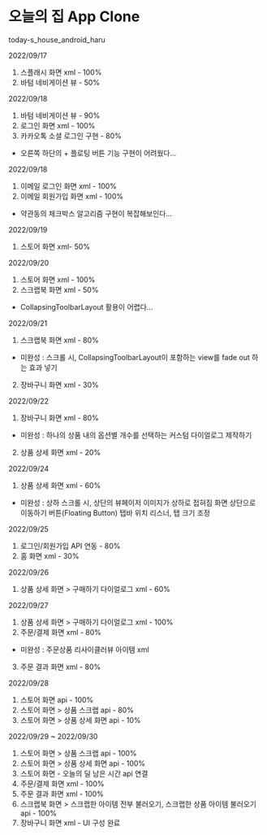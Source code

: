 # 오늘의 집 App Clone
today-s_house_android_haru

2022/09/17
  1. 스플래시 화면 xml - 100%
  2. 바텀 네비게이션 뷰 - 50%

2022/09/18
  1. 바텀 네비게이션 뷰 - 90%
  2. 로그인 화면 xml - 100%
  3. 카카오톡 소셜 로그인 구현 - 80%
  * 오른쪽 하단의 + 플로팅 버튼 기능 구현이 어려웠다...

2022/09/18
  1. 이메일 로그인 화면 xml - 100%
  2. 이메일 회원가입 화면 xml - 100%
  * 약관동의 체크박스 알고리즘 구현이 복잡해보인다...
  
2022/09/19
  1. 스토어 화면 xml- 50%
  
2022/09/20
  1. 스토어 화면 xml - 100%
  2. 스크랩북 화면 xml - 50%
  * CollapsingToolbarLayout 활용이 어렵다...

2022/09/21
  1. 스크랩북 화면 xml - 80%
  * 미완성 : 스크롤 시, CollapsingToolbarLayout이 포함하는 view를 fade out 하는 효과 넣기
  2. 장바구니 화면 xml - 30%
 
2022/09/22
  1. 장바구니 화면 xml - 80%
  * 미완성 : 하나의 상품 내의 옵션별 개수를 선택하는 커스텀 다이얼로그 제작하기
  2. 상품 상세 화면 xml - 20%
   
2022/09/24
  1. 상품 상세 화면 xml - 60%
  * 미완성 : 상하 스크롤 시, 상단의 뷰페이저 이미지가 상하로 접혀짐
               화면 상단으로 이동하기 버튼(Floating Button)
               탭바 위치 리스너, 탭 크기 조정
        
2022/09/25
  1. 로그인/회원가입 API 연동 - 80%
  2. 홈 화면 xml - 30%
 
2022/09/26
  1. 상품 상세 화면 > 구매하기 다이얼로그 xml - 60%
  
2022/09/27
  1. 상품 상세 화면 > 구매하기 다이얼로그 xml - 100%
  2. 주문/결제 화면 xml - 80%
  * 미완성 : 주문상품 리사이클러뷰 아이템 xml
  3. 주문 결과 화면 xml - 80%

2022/09/28
  1. 스토어 화면 api - 100%
  2. 스토어 화면 > 상품 스크랩 api - 80%
  3. 스토어 화면 > 상품 상세 화면 api - 10%

2022/09/29 ~ 2022/09/30
  1. 스토어 화면 > 상품 스크랩 api - 100%
  2. 스토어 화면 > 상품 상세 화면 api - 100%
  3. 스토어 화면 - 오늘의 딜 남은 시간 api 연결
  4. 주문/결제 화면 xml - 100%
  5. 주문 결과 화면 xml - 100%
  6. 스크랩북 화면 > 스크랩한 아이템 전부 불러오기, 스크랩한 상품 아이템 불러오기 api - 100%
  7. 장바구니 화면 xml - UI 구성 완료
